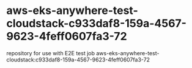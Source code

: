 # aws-eks-anywhere-test-cloudstack-c933daf8-159a-4567-9623-4feff0607fa3-72
repository for use with E2E test job aws-eks-anywhere-test-cloudstack:c933daf8-159a-4567-9623-4feff0607fa3-72
